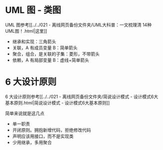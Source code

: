 # UML 图 - 类图

UML 图参考[[../../021 - 离线网页备份文件夹/UML大科普：一文梳理清 14种 UML图！.html|这里]]


- 继承和实现：三角箭头
- 关联，A 有成员变量 B：简单箭头
- 聚合，组合，是关联的子集：菱形，不带箭头
- 依赖，A 有局部变量 B：虚线+简单箭头


# 6 大设计原则


6 大设计原则参考[[../../021 - 离线网页备份文件夹/简说设计模式 - 设计模式6大基本原则.html|简说设计模式 - 设计模式6大基本原则]]

简单来说就是这几点

- 单一职责
- 开闭原则。拥抱新增代码，拒绝修改代码
- 声明应该用接口，而不是实现类
- 少用继承，多用聚合